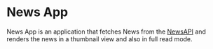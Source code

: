 # News App 


News App is an application that fetches News from the [NewsAPI](https://newsapi.org) and renders the news in a thumbnail view and also in full read mode.

